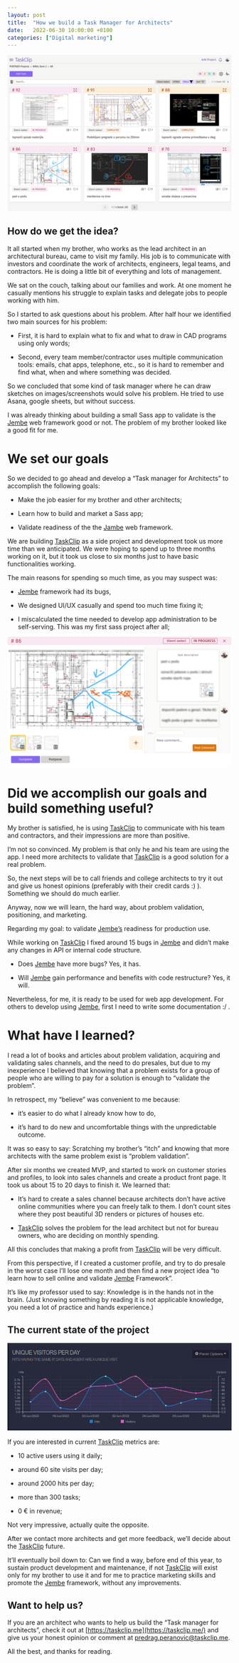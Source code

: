 ```yaml
---
layout: post
title:  "How we build a Task Manager for Architects"
date:   2022-06-30 10:00:00 +0100
categories: ["Digital marketing"]
---
```



![List of tasks in [TaskClip.me](https://taskclip.me/)](/assets/taskclip_task_list.png)

## How do we get the idea?

It all started when my brother, who works as the lead architect in an architectural bureau, came to visit my family. His job is to communicate with investors and coordinate the work of architects, engineers, legal teams, and contractors. He is doing a little bit of everything and lots of management.

We sat on the couch, talking about our families and work. At one moment he casually mentions his struggle to explain tasks and delegate jobs to people working with him.

So I started to ask questions about his problem. After half hour we identified two main sources for his problem:

- First, it is hard to explain what to fix and what to draw in CAD programs using only words;

- Second, every team member/contractor uses multiple communication tools: emails, chat apps, telephone, etc., so it is hard to remember and find what, when and where something was decided.

So we concluded that some kind of task manager where he can draw sketches on images/screenshots would solve his problem. He tried to use Asana, google sheets, but without success.

I was already thinking about building a small Sass app to validate is the [Jembe](https://jembe.io/) web framework good or not. The problem of my brother looked like a good fit for me.

# We set our goals

So we decided to go ahead and develop a “Task manager for Architects” to accomplish the following goals:

- Make the job easier for my brother and other architects;

- Learn how to build and market a Sass app;

- Validate readiness of the the [Jambe](https://jembe.io/) web framework.

We are building [TaskClip](https://taskclip.me/) as a side project and development took us more time than we anticipated. We were hoping to spend up to three months working on it, but it took us close to six months just to have basic functionalities working.

The main reasons for spending so much time, as you may suspect was:

- [Jembe](https://jembe.io/) framework had its bugs,

- We designed UI/UX casually and spend too much time fixing it;

- I miscalculated the time needed to develop app administration to be self-serving. This was my first sass project after all;

![Task workspace in [TaskClip.me](https://taskclip.me/)](/assets/taskclip_task.png)

# Did we accomplish our goals and build something useful?

My brother is satisfied, he is using [TaskClip](https://taskclip.me/) to communicate with his team and contractors, and their impressions are more than positive.

I’m not so convinced. My problem is that only he and his team are using the app. I need more architects to validate that [TaskClip](https://taskclip.me/) is a good solution for a real problem.

So, the next steps will be to call friends and college architects to try it out and give us honest opinions (preferably with their credit cards :) ). Something we should do much earlier.

Anyway, now we will learn, the hard way, about problem validation, positioning, and marketing.

Regarding my goal: to validate [Jembe’s](https://jembe.io/) readiness for production use.

While working on [TaskClip](https://taskclip.me/) I fixed around 15 bugs in [Jembe](https://jembe.io/) and didn’t make any changes in API or internal code structure.

- Does [Jembe](https://jembe.io/) have more bugs? Yes, it has.

- Will [Jembe](https://jembe.io/) gain performance and benefits with code restructure? Yes, it will.

Nevertheless, for me, it is ready to be used for web app development. For others to develop using [Jembe](https://jembe.io/), first I need to write some documentation :/ .

# What have I learned?

I read a lot of books and articles about problem validation, acquiring and validating sales channels, and the need to do presales, but due to my inexperience I believed that knowing that a problem exists for a group of people who are willing to pay for a solution is enough to “validate the problem”.

In retrospect, my “believe” was convenient to me because:

- it’s easier to do what I already know how to do,

- it’s hard to do new and uncomfortable things with the unpredictable outcome.

It was so easy to say: Scratching my brother’s “itch” and knowing that more architects with the same problem exist is “problem validation”.

After six months we created MVP, and started to work on customer stories and profiles, to look into sales channels and create a product front page. It took us about 15 to 20 days to finish it. We learned that:

- It’s hard to create a sales channel because architects don’t have active online communities where you can freely talk to them. I don’t count sites where they post beautiful 3D renders or pictures of houses etc.

- [TaskClip](https://taskclip.me/) solves the problem for the lead architect but not for bureau owners, who are deciding on monthly spending.

All this concludes that making a profit from [TaskClip](https://taskclip.me/) will be very difficult.

From this perspective, if I created a customer profile, and try to do presale in the worst case I’ll lose one month and then find a new project idea “to learn how to sell online and validate [Jembe](https://jembe.io/) Framework”.

It’s like my professor used to say: Knowledge is in the hands not in the brain. (Just knowing something by reading it is not applicable knowledge, you need a lot of practice and hands experience.)

## The current state of the project

![[TaskClip.me](https://taskclip.me/) metrics](/assets/taskclip_metrics.png)


If you are interested in current [TaskClip](https://taskclip.me/) metrics are:

- 10 active users using it daily;

- around 60 site visits per day;

- around 2000 hits per day;

- more than 300 tasks;

- 0 € in revenue;

Not very impressive, actually quite the opposite.

After we contact more architects and get more feedback, we’ll decide about the [TaskClip](https://taskclip.me/) future.

It’ll eventually boil down to: Can we find a way, before end of this year, to sustain product development and maintenance, if not [TaskClip](https://taskclip.me/) will exist only for my brother to use it and for me to practice marketing skills and promote the [Jembe](https://jembe.io/) framework, without any improvements.

## Want to help us?

If you are an architect who wants to help us build the “Task manager for architects”, check it out at [https://taskclip.me](https://taskclip.me/) and give us your honest opinion or comment at predrag.peranovic@taskclip.me.

All the best, and thanks for reading.
